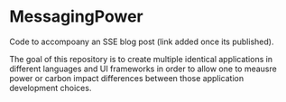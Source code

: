 # MessagingPower
Code to accompoany an SSE blog post (link added once its published).

The goal of this repository is to create multiple identical applications in different languages and UI frameworks in order to allow one to meausre power or carbon impact differences between those application development choices.
